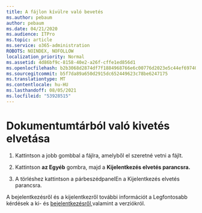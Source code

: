 ```yaml
---
title: A fájlon kívülre való bevetés
ms.author: pebaum
author: pebaum
ms.date: 04/21/2020
ms.audience: ITPro
ms.topic: article
ms.service: o365-administration
ROBOTS: NOINDEX, NOFOLLOW
localization_priority: Normal
ms.assetid: 4d86bf9c-8158-40e2-a26f-cffe1ed856d1
ms.openlocfilehash: b2b3068d2874df7f1884968766e6c00776d2023e5c44ef697401485b57f9fadf
ms.sourcegitcommit: b5f7da89a650d2915dc652449623c78be6247175
ms.translationtype: MT
ms.contentlocale: hu-HU
ms.lasthandoff: 08/05/2021
ms.locfileid: "53928515"
---
```

# <a name="discard-a-check-out-from-a-document-library"></a>Dokumentumtárból való kivetés elvetása

1. Kattintson a jobb gombbal a fájlra, amelyből el szeretné vetni a fájlt.
    
2. Kattintson **az Egyéb** gombra, majd a **Kijelentkezés elvetés parancsra.** 
    
3. A törléshez kattintson  a párbeszédpanelEn a Kijelentkezés elvetés parancsra. 
    
A bejelentkezésről és a kijelentkezről további információt a Legfontosabb kérdések a ki- és [bejelentkezésről,](https://go.microsoft.com/fwlink/?linkid=2018786)valamint a verziókról.
  

